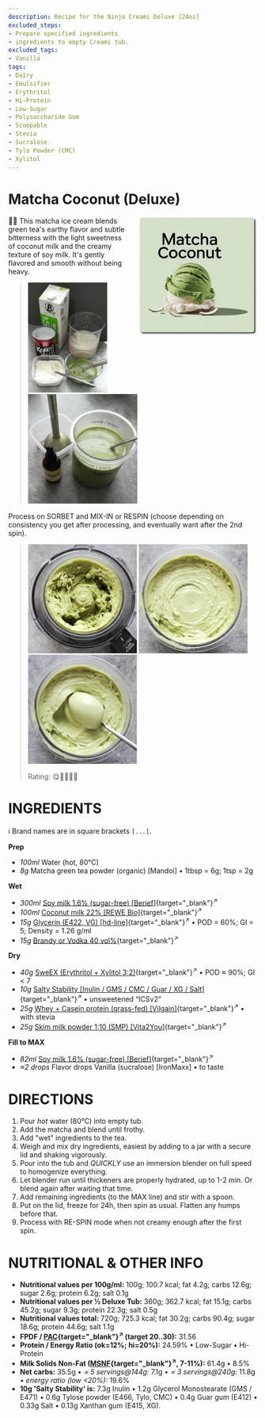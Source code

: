 ```yaml
---
description: Recipe for the Ninja Creami Deluxe [24oz]
excluded_steps:
- Prepare specified ingredients
- ingredients to empty Creami tub.
excluded_tags:
- Vanilla
tags:
- Dairy
- Emulsifier
- Erythritol
- Hi-Protein
- Low-Sugar
- Polysaccharide Gum
- Scoopable
- Stevia
- Sucralose
- Tylo Powder (CMC)
- Xylitol
---
```

# Matcha Coconut (Deluxe)
<img style="float: right; margin-left: 1.5em;" width=240 alt="Logo" src="logo-matcha-coconut.png" />

🍵🥥 This matcha ice cream blends green tea's earthy flavor and subtle bitterness
with the light sweetness of coconut milk and the creamy texture of soy milk.
It's gently flavored and smooth without being heavy.

> <img width=160 alt="Some Ingredients" src="Matcha_2025-07-27_1.jpg" class="zoomable" />
> <img width=221 alt="Blending the Base" src="Matcha_2025-07-27_2.jpg" class="zoomable" />

Process on SORBET and MIX-IN or RESPIN (choose depending on consistency you get after processing, and eventually want after the 2nd spin).
> <img width=220 alt="Sorbet" src="Matcha_2025-07-28_1.jpg" class="zoomable" />
> <img width=220 alt="Mix-in" src="Matcha_2025-07-28_2.jpg" class="zoomable" />
> <img width=220 alt="Scooped" src="Matcha_2025-07-28_3.jpg" class="zoomable" />
> 
> Rating: 😋🥥🥥🍵🍵

# INGREDIENTS

ℹ️ Brand names are in square brackets `[...]`.

**Prep**

  - _100ml_ Water (hot, 80°C)
  - _8g_ Matcha green tea powder (organic) [Mandoi] • 1tbsp = 6g; 1tsp = 2g

**Wet**

  - _300ml_ [Soy milk 1.6% (sugar-free) \[Berief\]](/ice-creamery/info/ingredients/#soy-milk){target="_blank"}<sup>↗</sup>
  - _100ml_ [Coconut milk 22% \[REWE Bio\]](/ice-creamery/info/ingredients/#coconut-milk){target="_blank"}<sup>↗</sup>
  - _15g_ [Glycerin (E422, VG) \[hd-line\]](/ice-creamery/info/ingredients/#vegetable-glycerin-glycerol-vg-e422){target="_blank"}<sup>↗</sup> • POD = 60%; GI = 5; Density = 1.26 g/ml
  - _15g_ [Brandy or Vodka 40 vol%](/ice-creamery/info/ingredients/#alcohol-ethanol){target="_blank"}<sup>↗</sup>

**Dry**

  - _40g_ [SweEX (Erythritol + Xylitol 3:2)](/ice-creamery/info/ingredients/#sweex-erythritol-xylitol-blend){target="_blank"}<sup>↗</sup> • POD ≈ 90%; GI < 7
  - _10g_ [Salty Stability \[Inulin / GMS / CMC / Guar / XG / Salt\]](/ice-creamery/S/Salty%20Stability/){target="_blank"}<sup>↗</sup> • unsweetened “ICSv2”
  - _25g_ [Whey + Casein protein (grass-fed) \[Vilgain\]](/ice-creamery/info/ingredients/#whey-protein){target="_blank"}<sup>↗</sup> • with stevia
  - _25g_ [Skim milk powder 1:10 (SMP) \[Vita2You\]](/ice-creamery/info/ingredients/#skim-milk-powder-smp){target="_blank"}<sup>↗</sup>

**Fill to MAX**

  - _82ml_ [Soy milk 1.6% (sugar-free) \[Berief\]](/ice-creamery/info/ingredients/#soy-milk){target="_blank"}<sup>↗</sup>
  - _≈2 drops_ Flavor drops Vanilla (sucralose) [IronMaxx] • to taste

# DIRECTIONS

 1. Pour *hot* water (80°C) into empty tub.
 1. Add the matcha and blend until frothy.
 1. Add "wet" ingredients to the tea.
 1. Weigh and mix dry ingredients, easiest by adding to a jar with a secure lid and shaking vigorously.
 1. Pour into the tub and *QUICKLY* use an immersion blender on full speed to homogenize everything.
 1. Let blender run until thickeners are properly hydrated, up to 1-2 min. Or blend again after waiting that time.
 1. Add remaining ingredients (to the MAX line) and stir with a spoon.
 1. Put on the lid, freeze for 24h, then spin as usual. Flatten any humps before that.
 1. Process with RE-SPIN mode when not creamy enough after the first spin.

# NUTRITIONAL & OTHER INFO
- **Nutritional values per 100g/ml:** 100g; 100.7 kcal; fat 4.2g; carbs 12.6g; sugar 2.6g; protein 6.2g; salt 0.1g
- **Nutritional values per ½ Deluxe Tub:** 360g; 362.7 kcal; fat 15.1g; carbs 45.2g; sugar 9.3g; protein 22.3g; salt 0.5g
- **Nutritional values total:** 720g; 725.3 kcal; fat 30.2g; carbs 90.4g; sugar 18.6g; protein 44.6g; salt 1.1g
- **FPDF / [PAC](/ice-creamery/info/glossary/#potere-anti-congelante-pac){target="_blank"}<sup>↗</sup> (target 20..30):** 31.56
- **Protein / Energy Ratio (ok=12%; hi=20%):** 24.59% • Low-Sugar • Hi-Protein
- **Milk Solids Non-Fat ([MSNF](/ice-creamery/info/glossary/#milk-solids-not-fat-msnf){target="_blank"}<sup>↗</sup>, 7-11%):** 61.4g • 8.5%
- **Net carbs:** 35.5g • *∝ 5 servings@144g:* 7.1g • *∝ 3 servings@240g:* 11.8g • *energy ratio (low <20%):* 19.6%
- **10g 'Salty Stability' is:** 7.3g Inulin • 1.2g Glycerol Monostearate (GMS / E471) • 0.6g Tylose powder (E466, Tylo, CMC) • 0.4g Guar gum (E412) • 0.33g Salt • 0.13g Xanthan gum (E415, XG).
